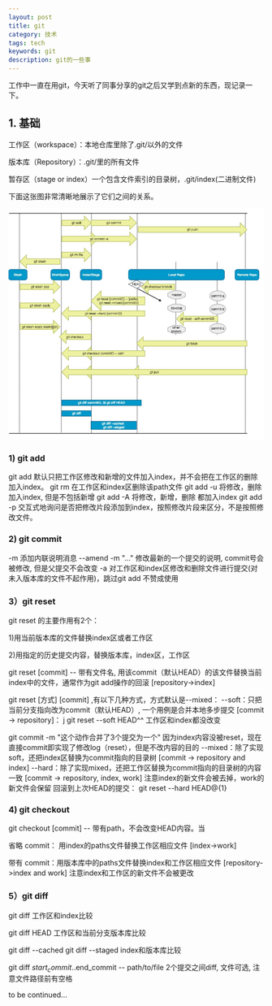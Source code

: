 ```yaml
---
layout: post
title: git
category: 技术
tags: tech
keywords: git
description: git的一些事
---
```


工作中一直在用git，今天听了同事分享的git之后又学到点新的东西，现记录一下。

## 1. 基础

工作区（workspace）：本地仓库里除了.git/以外的文件

版本库（Repository）：.git/里的所有文件

暂存区（stage or index）一个包含文件索引的目录树，.git/index(二进制文件)

下面这张图非常清晰地展示了它们之间的关系。

![1](/public/img/posts/git.jpg)


### 1) git add
git add 默认只把工作区修改和新增的文件加入index，并不会把在工作区的删除加入index。
git rm <path> 在工作区和index区删除该path文件
git add -u <path> 将修改，删除加入index, 但是不包括新增
git add -A <path> 将修改，新增，删除 都加入index
git add -p 交互式地询问是否把修改片段添加到index，按照修改片段来区分，不是按照修改文件。

### 2) git commit
-m 添加内联说明消息
--amend -m "..." 修改最新的一个提交的说明, commit号会被修改, 但是父提交不会改变
-a 对工作区和index区修改和删除文件进行提交(对未入版本库的文件不起作用)，跳过git add 不赞成使用

### 3）git reset

git reset 的主要作用有2个：

1)用当前版本库的文件替换index区或者工作区

2)用指定的历史提交内容，替换版本库，index区，工作区

git reset [commit] --<paths> 带有文件名, 用该commit（默认HEAD）的该文件替换当前index中的文件，通常作为git add操作的回滚 [repository->index]

git reset [方式] [commit] ,有以下几种方式，方式默认是--mixed：
--soft：只把当前分支指向改为commit（默认HEAD）, 一个用例是合并本地多步提交 [commit -> repository]：
j
git reset --soft HEAD^^ 工作区和index都没改变

git commit -m "这个动作合并了3个提交为一个" 因为index内容没被reset，现在直接commit即实现了修改log（reset），但是不改内容的目的
--mixed：除了实现soft，还把index区替换为commit指向的目录树 [commit -> repository and index]
--hard：除了实现mixed，还把工作区替换为commit指向的目录树的内容一致 [commit -> repository, index, work] 注意index的新文件会被去掉，work的新文件会保留
回滚到上次HEAD的提交： git reset --hard HEAD@{1}

### 4) git checkout

git checkout [commit] -- <paths> 带有path，不会改变HEAD内容。当

省略 commit： 用index的paths文件替换工作区相应文件 [index->work]

带有 commit：用版本库中的paths文件替换index和工作区相应文件 [repository->index and work] 注意index和工作区的新文件不会被更改

### 5）git diff

git diff 工作区和index比较

git diff HEAD 工作区和当前分支版本库比较

git diff --cached git diff --staged index和版本库比较

git diff $start_commit..$end_commit -- path/to/file 2个提交之间diff, 文件可选, 注意文件路径前有空格

to be continued...




